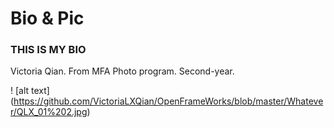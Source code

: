 # Bio & Pic
### THIS IS MY BIO

Victoria Qian. From MFA Photo program. Second-year.

! [alt text] (https://github.com/VictoriaLXQian/OpenFrameWorks/blob/master/Whatever/QLX_01%202.jpg)

